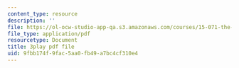 ```yaml
---
content_type: resource
description: ''
file: https://ol-ocw-studio-app-qa.s3.amazonaws.com/courses/15-071-the-analytics-edge-spring-2017/9fbb174f9fac5aa0fb49a7bc4cf310e4_suHTm7R7kfQ.pdf
file_type: application/pdf
resourcetype: Document
title: 3play pdf file
uid: 9fbb174f-9fac-5aa0-fb49-a7bc4cf310e4
---
```

